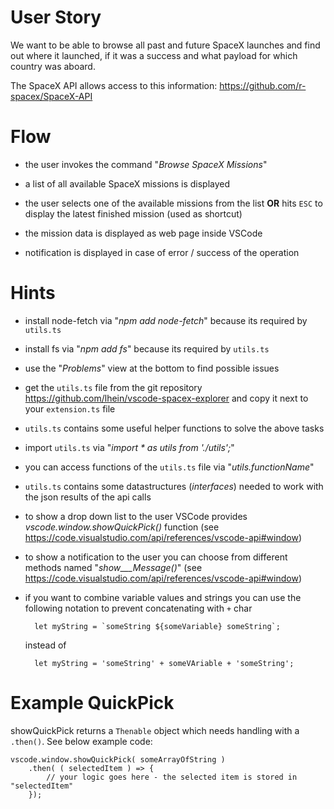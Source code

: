 # User Story

We want to be able to browse all past and future SpaceX launches and find out where it launched, if it was a success and what payload for which country was aboard.

The SpaceX API allows access to this information: https://github.com/r-spacex/SpaceX-API

# Flow

- the user invokes the command "_Browse SpaceX Missions_"

- a list of all available SpaceX missions is displayed

- the user selects one of the available missions from the list __OR__ hits ```ESC``` to display the latest finished mission (used as shortcut)

- the mission data is displayed as web page inside VSCode

- notification is displayed in case of error / success of the operation


# Hints

- install node-fetch via "_npm add node-fetch_" because its required by ```utils.ts```

- install fs via "_npm add fs_" because its required by ```utils.ts```

- use the "_Problems_" view at the bottom to find possible issues

- get the ```utils.ts``` file from the git repository https://github.com/lhein/vscode-spacex-explorer and copy it next to your ```extension.ts``` file

- ```utils.ts``` contains some useful helper functions to solve the above tasks

- import ```utils.ts``` via "_import * as utils from './utils';_"

- you can access functions of the ```utils.ts``` file via "_utils.functionName_"

- ```utils.ts``` contains some datastructures (_interfaces_) needed to work with the json results of the api calls

- to show a drop down list to the user VSCode provides _vscode.window.showQuickPick()_ function (see https://code.visualstudio.com/api/references/vscode-api#window)

- to show a notification to the user you can choose from different methods named "_show___Message()_" (see https://code.visualstudio.com/api/references/vscode-api#window)

- if you want to combine variable values and strings you can use the following notation to prevent concatenating with ```+``` char

		let myString = `someString ${someVariable} someString`;
	instead of 

		let myString = 'someString' + someVAriable + 'someString';

# Example QuickPick
showQuickPick returns a ```Thenable``` object which needs handling with a ```.then()```. See below example code:

	vscode.window.showQuickPick( someArrayOfString )
		.then( ( selectedItem ) => {
			// your logic goes here - the selected item is stored in "selectedItem"
		});
